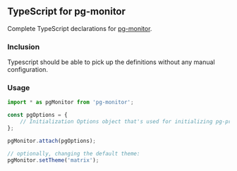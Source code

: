 ## TypeScript for pg-monitor

Complete TypeScript declarations for [pg-monitor].

### Inclusion

Typescript should be able to pick up the definitions without any manual configuration.
 
### Usage

```ts
import * as pgMonitor from 'pg-monitor';

const pgOptions = {
    // Initialization Options object that's used for initializing pg-promise
};

pgMonitor.attach(pgOptions);

// optionally, changing the default theme:
pgMonitor.setTheme('matrix');
```

[pg-monitor]:https://github.com/vitaly-t/pg-monitor
